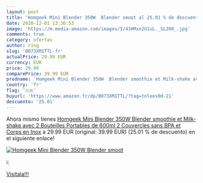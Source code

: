 ```yaml
---
layout: post
title: 'Homgeek Mini Blender 350W  Blender smoot al 25.01 % de descuento'
date: 2020-12-01 13:36:53
image: 'https://m.media-amazon.com/images/I/41HMxo2U1uL._SL200_.jpg'
comments: true
category: ofertas
author: ring
slug: 'B073XM1TTL-fr'
actualPrice: 29.99 EUR
currency: EUR
price: 29.99
comparePrice: 39.99 EUR
prodname: 'Homgeek Mini Blender 350W  Blender smoothie et Milk-shake avec 2 Bouteilles Portables de 600ml  2 Couvercles sans BPA et Corps en Inox'
country: 'fr'
flag: '🇫🇷'
buyurl: 'https://www.amazon.fr/dp/B073XM1TTL/?tag=tolees0d-21'
descuento: '25.01'
---
```


Ahora mismo tienes [Homgeek Mini Blender 350W  Blender smoothie et Milk-shake avec 2 Bouteilles Portables de 600ml  2 Couvercles sans BPA et Corps en Inox](https://www.amazon.fr/dp/B073XM1TTL/?tag=tolees0d-21) a 29.99 EUR (original: 39.99 EUR) (25.01 %  de descuento) en el siguiente enlace!

[![Homgeek Mini Blender 350W  Blender smoot](https://m.media-amazon.com/images/I/41HMxo2U1uL._SL200_.jpg)](https://www.amazon.fr/dp/B073XM1TTL/?tag=tolees0d-21)

ℹ️:


[Visítala!!!](https://www.amazon.fr/dp/B073XM1TTL/?tag=tolees0d-21)
